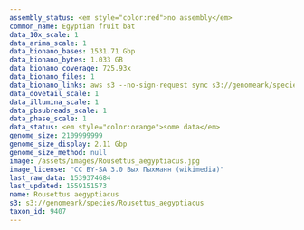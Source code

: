 ```yaml
---
assembly_status: <em style="color:red">no assembly</em>
common_name: Egyptian fruit bat
data_10x_scale: 1
data_arima_scale: 1
data_bionano_bases: 1531.71 Gbp
data_bionano_bytes: 1.033 GB
data_bionano_coverage: 725.93x
data_bionano_files: 1
data_bionano_links: aws s3 --no-sign-request sync s3://genomeark/species/Rousettus_aegyptiacus/mRouAeg1/genomic_data/bionano/ .<br>
data_dovetail_scale: 1
data_illumina_scale: 1
data_pbsubreads_scale: 1
data_phase_scale: 1
data_status: <em style="color:orange">some data</em>
genome_size: 2109999999
genome_size_display: 2.11 Gbp
genome_size_method: null
image: /assets/images/Rousettus_aegyptiacus.jpg
image_license: "CC BY-SA 3.0 Вых Пыхманн (wikimedia)"
last_raw_data: 1539374684
last_updated: 1559151573
name: Rousettus aegyptiacus
s3: s3://genomeark/species/Rousettus_aegyptiacus
taxon_id: 9407
---
```

